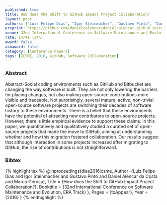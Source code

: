 ```yaml
---
published: true
title: How does the Shift to GitHub Impact Project Collaboration?
layout: post
authors: ["Luiz Felipe Dias", "Igor Steinmacher", "Gustavo Pinto", "Daniel Alencar da Costa and Marco Gerosa"]
preprint: https://github.com/danielcalencar/danielcalencar.github.io/raw/master/papers/ICSME-Dias_etal.pdf
venue: 32nd International Conference on Software Maintenance and Evolution (ICSME 2016 - ERA Track)
rate: 14/41 (34%)
award: false
acmaward: false
category: [Conference Papers]
tags: [ICSME, 2016, GitHub, Software Collaboration]
---   
```


### Abstract 

Abstract-Social coding environments such as GitHub and Bitbucket are changing
the way software is built. They are not only lowering the barriers for placing
changes, but also making open-source contributions more visible and traceable.
Not surprisingly, several mature, active, non-trivial open-source software
projects are switching their decades of software history to these environments.
There is a belief that these environments have the potential of attracting new
contributors to open-source projects. However, there is little empirical
evidence to support these claims. In this paper, we quantitatively and
qualitatively studied a curated set of open-source projects that made the move
to GitHub, aiming at understanding whether and how this migration fostered
collaboration. Our results suggest that although interaction in some projects
increased after migrating to GitHub, the rise of contributions is not
straightforward.

### Bibtex 

{% highlight tex %}
@inproceedings{dias2016icsme,
	Author={Luiz Felipe Dias and Igor Steinmacher and Gustavo Pinto and Daniel Alencar da Costa and Marco Gerosa},
	Title = {How does the Shift to GitHub Impact Project Collaboration?},
	Booktitle = {32nd International Conference on Software Maintenance and Evolution, ERA Track) },
	Pages = {toAppear},
	Year = {2016}
}
{% endhighlight %}
